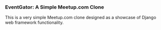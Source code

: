 ### EventGator: A Simple Meetup.com Clone

This is a very simple Meetup.com clone designed as a showcase of Django web framework functionality.
